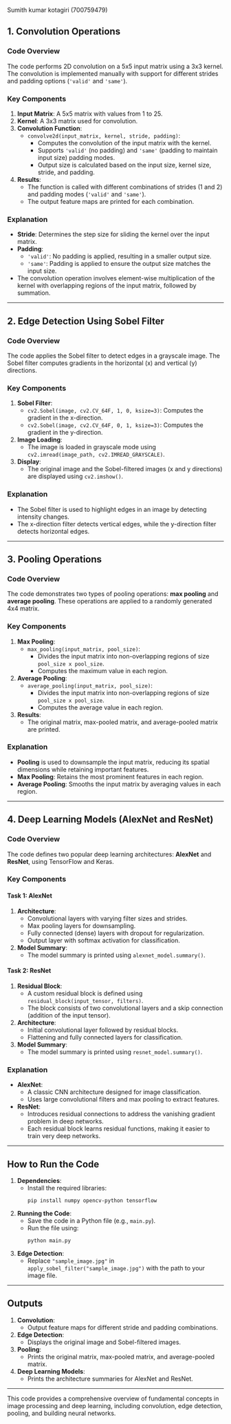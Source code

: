 Sumith kumar kotagiri (700759479)


## **1. Convolution Operations**

### **Code Overview**
The code performs 2D convolution on a 5x5 input matrix using a 3x3 kernel. The convolution is implemented manually with support for different strides and padding options (`'valid'` and `'same'`).

### **Key Components**
1. **Input Matrix**: A 5x5 matrix with values from 1 to 25.
2. **Kernel**: A 3x3 matrix used for convolution.
3. **Convolution Function**:
   - `convolve2d(input_matrix, kernel, stride, padding)`:
     - Computes the convolution of the input matrix with the kernel.
     - Supports `'valid'` (no padding) and `'same'` (padding to maintain input size) padding modes.
     - Output size is calculated based on the input size, kernel size, stride, and padding.
4. **Results**:
   - The function is called with different combinations of strides (1 and 2) and padding modes (`'valid'` and `'same'`).
   - The output feature maps are printed for each combination.

### **Explanation**
- **Stride**: Determines the step size for sliding the kernel over the input matrix.
- **Padding**:
  - `'valid'`: No padding is applied, resulting in a smaller output size.
  - `'same'`: Padding is applied to ensure the output size matches the input size.
- The convolution operation involves element-wise multiplication of the kernel with overlapping regions of the input matrix, followed by summation.

---

## **2. Edge Detection Using Sobel Filter**

### **Code Overview**
The code applies the Sobel filter to detect edges in a grayscale image. The Sobel filter computes gradients in the horizontal (x) and vertical (y) directions.

### **Key Components**
1. **Sobel Filter**:
   - `cv2.Sobel(image, cv2.CV_64F, 1, 0, ksize=3)`: Computes the gradient in the x-direction.
   - `cv2.Sobel(image, cv2.CV_64F, 0, 1, ksize=3)`: Computes the gradient in the y-direction.
2. **Image Loading**:
   - The image is loaded in grayscale mode using `cv2.imread(image_path, cv2.IMREAD_GRAYSCALE)`.
3. **Display**:
   - The original image and the Sobel-filtered images (x and y directions) are displayed using `cv2.imshow()`.

### **Explanation**
- The Sobel filter is used to highlight edges in an image by detecting intensity changes.
- The x-direction filter detects vertical edges, while the y-direction filter detects horizontal edges.

---

## **3. Pooling Operations**

### **Code Overview**
The code demonstrates two types of pooling operations: **max pooling** and **average pooling**. These operations are applied to a randomly generated 4x4 matrix.

### **Key Components**
1. **Max Pooling**:
   - `max_pooling(input_matrix, pool_size)`:
     - Divides the input matrix into non-overlapping regions of size `pool_size x pool_size`.
     - Computes the maximum value in each region.
2. **Average Pooling**:
   - `average_pooling(input_matrix, pool_size)`:
     - Divides the input matrix into non-overlapping regions of size `pool_size x pool_size`.
     - Computes the average value in each region.
3. **Results**:
   - The original matrix, max-pooled matrix, and average-pooled matrix are printed.

### **Explanation**
- **Pooling** is used to downsample the input matrix, reducing its spatial dimensions while retaining important features.
- **Max Pooling**: Retains the most prominent features in each region.
- **Average Pooling**: Smooths the input matrix by averaging values in each region.

---

## **4. Deep Learning Models (AlexNet and ResNet)**

### **Code Overview**
The code defines two popular deep learning architectures: **AlexNet** and **ResNet**, using TensorFlow and Keras.

### **Key Components**

#### **Task 1: AlexNet**
1. **Architecture**:
   - Convolutional layers with varying filter sizes and strides.
   - Max pooling layers for downsampling.
   - Fully connected (dense) layers with dropout for regularization.
   - Output layer with softmax activation for classification.
2. **Model Summary**:
   - The model summary is printed using `alexnet_model.summary()`.

#### **Task 2: ResNet**
1. **Residual Block**:
   - A custom residual block is defined using `residual_block(input_tensor, filters)`.
   - The block consists of two convolutional layers and a skip connection (addition of the input tensor).
2. **Architecture**:
   - Initial convolutional layer followed by residual blocks.
   - Flattening and fully connected layers for classification.
3. **Model Summary**:
   - The model summary is printed using `resnet_model.summary()`.

### **Explanation**
- **AlexNet**:
  - A classic CNN architecture designed for image classification.
  - Uses large convolutional filters and max pooling to extract features.
- **ResNet**:
  - Introduces residual connections to address the vanishing gradient problem in deep networks.
  - Each residual block learns residual functions, making it easier to train very deep networks.

---

## **How to Run the Code**
1. **Dependencies**:
   - Install the required libraries:
     ```
     pip install numpy opencv-python tensorflow
     ```
2. **Running the Code**:
   - Save the code in a Python file (e.g., `main.py`).
   - Run the file using:
     ```
     python main.py
     ```
3. **Edge Detection**:
   - Replace `"sample_image.jpg"` in `apply_sobel_filter("sample_image.jpg")` with the path to your image file.

---

## **Outputs**
1. **Convolution**:
   - Output feature maps for different stride and padding combinations.
2. **Edge Detection**:
   - Displays the original image and Sobel-filtered images.
3. **Pooling**:
   - Prints the original matrix, max-pooled matrix, and average-pooled matrix.
4. **Deep Learning Models**:
   - Prints the architecture summaries for AlexNet and ResNet.

---

This code provides a comprehensive overview of fundamental concepts in image processing and deep learning, including convolution, edge detection, pooling, and building neural networks.
